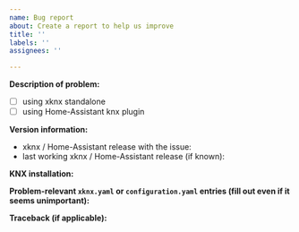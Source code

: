 ```yaml
---
name: Bug report
about: Create a report to help us improve
title: ''
labels: ''
assignees: ''

---
```


**Description of problem:**

- [ ] using xknx standalone
- [ ] using Home-Assistant knx plugin

**Version information:**
- xknx / Home-Assistant release with the issue:
- last working xknx / Home-Assistant release (if known):

**KNX installation:**
<!--
Please provide details about your installation.
- Manufacturer and model of relevant actors, sensors or interfaces.
- if you have access to ETS: 
  - provide relevant group address parameters (DPT, Flags)
  - if applicable: excerpt of bus monitor output
-->

**Problem-relevant `xknx.yaml` or `configuration.yaml` entries (fill out even if it seems unimportant):**

**Traceback (if applicable):**
